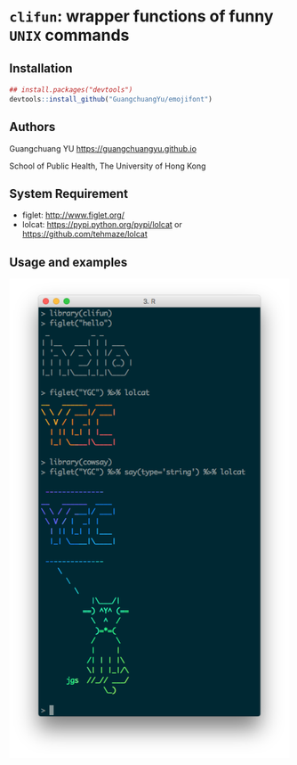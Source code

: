 # `clifun`: wrapper functions of funny `UNIX` commands


## Installation


```r
## install.packages("devtools")
devtools::install_github("GuangchuangYu/emojifont")
```


## Authors

Guangchuang YU <https://guangchuangyu.github.io>

School of Public Health, The University of Hong Kong


## System Requirement

+ figlet: <http://www.figlet.org/>
+ lolcat: <https://pypi.python.org/pypi/lolcat> or <https://github.com/tehmaze/lolcat>


## Usage and examples

![](clifun.png)

